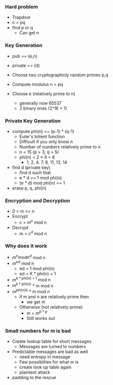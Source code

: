 
### Hard problem
- Trapdoor
- n = pq
- find p or q 
    - Can get n

### Key Generation
- pub == (e,n)
- private == (d)

- Choose two cryptographicly random primes p,q
- Compute modulus n = pq
- Choose e (relatively prime to n)
    - generally now 65537
    - 2 binary ones (2^16 + 1)

### Private Key Generation
- compute phi(n) == (p-1) * (q-1)
    - Euler's totient function
    - Difficult if you only know n 
    - Number of numbers relatively prime to n
    - n = 15 (p = 3, q = 5)
    - phi(n) = 2 * 4 = 8
        - 1, 2, 4. 7, 8, 11, 13, 14
- find d (private key)
    - find d such that
    - e * d == 1 mod phi(n)
    - (e * d) mod phi(n) == 1
- erase p, q, phi(n)

### Encryption and Decryption
- 0 < m <= n
- Encrypt
    - c = $m^e$ mod n
- Decrypt
    - m = $c^d$ mod n

### Why does it work
- ${m^e mod n}^d$ mod n
- $m^{ed}$ mod n
    - ed = 1 mod phi(n)
    - ed = K * phi(n) + 1
- $m^{k * phi(n) + 1}$ mod n
- $m^{k * phi(n)}$ * m mod n
- ${m^{phi(n)}}^k$ * m mod n
    - if m and n are relatively prime then
        - we get m 
    - Otherwise (not relatively prime)
        - m = $m^{b*p}$ 
        - Still works out

### Small numbers for m is bad
- Create lookup table for short messages
    - Messages are turned to numbers
- Predictable messages are bad as well
    - need entropy in message
    - Few possiblities for what m is 
    - create look up table again
    - plaintext attack
- padding to the rescue

